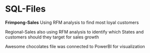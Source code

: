 # SQL-Files
<p><b>Frimpong-Sales</b> Using RFM analysis to find most loyal customers</p>
<p>Regional-Sales also using RFM analysis to identify which States and customers should they target for sales growth</p>
<p>Awesome chocolates file was connected to PowerBI for visualization</p>
